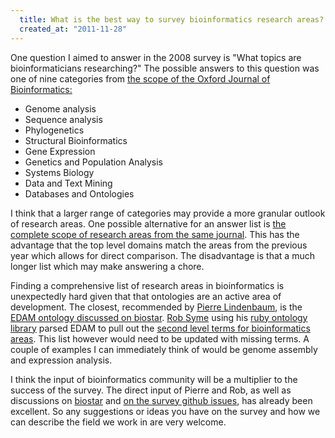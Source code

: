 ```yaml
--- 
  title: What is the best way to survey bioinformatics research areas?
  created_at: "2011-11-28"
---
```


One question I aimed to answer in the 2008 survey is "What topics are
bioinformaticians researching?" The possible answers to this question was one
of nine categories from [the scope of the Oxford Journal of
Bioinformatics:][scope]

  * Genome analysis
  * Sequence analysis
  * Phylogenetics
  * Structural Bioinformatics
  * Gene Expression
  * Genetics and Population Analysis
  * Systems Biology
  * Data and Text Mining
  * Databases and Ontologies

I think that a larger range of categories may provide a more granular outlook
of research areas. One possible alternative for an answer list is [the complete
scope of research areas from the same journal][expanded]. This has the
advantage that the top level domains match the areas from the previous year
which allows for direct comparison. The disadvantage is that a much longer list
which may make answering a chore.

Finding a comprehensive list of research areas in bioinformatics is
unexpectedly hard given that that ontologies are an active area of development.
The closest, recommended by [Pierre Lindenbaum][pierre], is the [EDAM ontology
discussed on biostar][edam]. [Rob Syme][rob] using his [ruby ontology
library][onto] parsed EDAM to pull out the [second level terms for
bioinformatics areas][terms]. This list however would need to be updated with
missing terms. A couple of examples I can immediately think of would be genome
assembly and expression analysis.

I think the input of bioinformatics community will be a multiplier to the
success of the survey. The direct input of Pierre and Rob, as well as
discussions on [biostar][] and [on the survey github issues][issues], has
already been excellent. So any suggestions or ideas you have on the survey and
how we can describe the field we work in are very welcome.

[scope]: http://www.oxfordjournals.org/our_journals/bioinformatics/for_authors/scope_guidelines.html
[expanded]: https://github.com/michaelbarton/bioinformatics-career-survey/blob/develop/2011/questions.yml#L114
[edam]: http://biostar.stackexchange.com/questions/8927/an-ontology-for-bioinformatics-itself
[pierre]: http://plindenbaum.blogspot.com/
[rob]: http://robsyme.com/
[onto]: https://github.com/robsyme/obo
[terms]: https://gist.github.com/1341255
[issues]: https://github.com/michaelbarton/bioinformatics-career-survey/issues
[biostar]: http://biostar.stackexchange.com/questions/12663/bioinformatics-career-survey-2011-2012/12675

